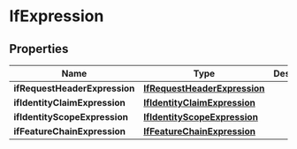

# IfExpression


## Properties

| Name | Type | Description | Notes |
|------------ | ------------- | ------------- | -------------|
|**ifRequestHeaderExpression** | [**IfRequestHeaderExpression**](IfRequestHeaderExpression.md) |  |  [optional] |
|**ifIdentityClaimExpression** | [**IfIdentityClaimExpression**](IfIdentityClaimExpression.md) |  |  [optional] |
|**ifIdentityScopeExpression** | [**IfIdentityScopeExpression**](IfIdentityScopeExpression.md) |  |  [optional] |
|**ifFeatureChainExpression** | [**IfFeatureChainExpression**](IfFeatureChainExpression.md) |  |  [optional] |



